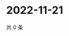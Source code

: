 # 2022-11-21

共 0 条

<!-- BEGIN WEIBO -->
<!-- 最后更新时间 Mon Nov 21 2022 03:00:40 GMT+0800 (China Standard Time) -->

<!-- END WEIBO -->
